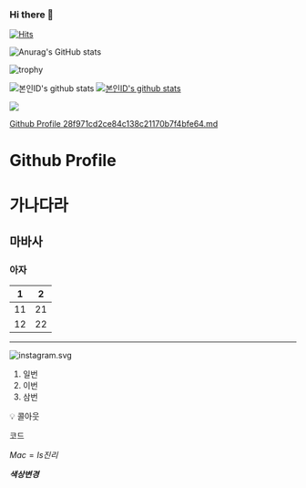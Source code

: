 ### Hi there 👋

[![Hits](https://hits.seeyoufarm.com/api/count/incr/badge.svg?url=https%3A%2F%2Fgithub.com%2Fpknb213&count_bg=%2325B27B&title_bg=%231B5E3D&icon=github.svg&icon_color=%23FFFFFF&title=Welcome&edge_flat=false)](https://hits.seeyoufarm.com)

![Anurag's GitHub stats](https://github-readme-stats.vercel.app/api?username=pknb213&show_icons=true&theme=gotham)

![trophy](https://github-profile-trophy.vercel.app/?username=pknb213)

![본인ID's github stats](https://github-readme-stats.vercel.app/api?username=pknb213&show_icons=true)
[![본인ID's github stats](https://github-readme-stats.vercel.app/api/top-langs/?username=pknb213&show_icons=true&hide_border=true&title_color=004386&icon_color=004386&layout=compact)](https://github.com/pknb213)

<a href="버튼을 눌렀을 때 이동할 링크" target="_blank"><img src="https://img.shields.io/badge/뱃지레이블-배경색?style=for-the-badge&logo=Instagram&logoColor=E4405F"/></a>

[Github Profile 28f971cd2ce84c138c21170b7f4bfe64.md](https://github.com/pknb213/pknb213/files/7976575/Github.Profile.28f971cd2ce84c138c21170b7f4bfe64.md)

# Github Profile

# 가나다라

## 마바사

### 아자

| 1 | 2 |
| --- | --- |
| 11 | 21 |
| 12 | 22 |

---

![instagram.svg](Github%20Profile%2028f971cd2ce84c138c21170b7f4bfe64/instagram.svg)

1. 일번
2. 이번
3. 삼번

<aside>
💡 콜아웃

</aside>

코드

$Mac = Is 진리$

***색상변경***

<!--
**pknb213/pknb213** is a ✨ _special_ ✨ repository because its `README.md` (this file) appears on your GitHub profile.

Here are some ideas to get you started:

- 🔭 I’m currently working on ...
- 🌱 I’m currently learning ...
- 👯 I’m looking to collaborate on ...
- 🤔 I’m looking for help with ...
- 💬 Ask me about ...
- 📫 How to reach me: ...
- 😄 Pronouns: ...
- ⚡ Fun fact: ...
- 
-->

